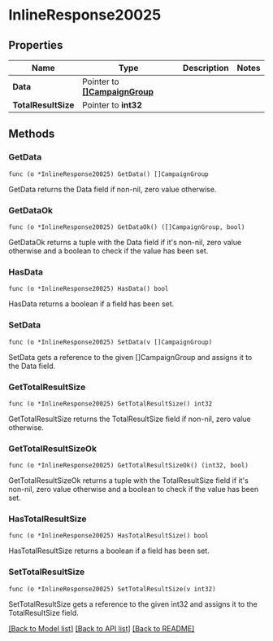 # InlineResponse20025

## Properties

Name | Type | Description | Notes
------------ | ------------- | ------------- | -------------
**Data** | Pointer to [**[]CampaignGroup**](CampaignGroup.md) |  | 
**TotalResultSize** | Pointer to **int32** |  | 

## Methods

### GetData

`func (o *InlineResponse20025) GetData() []CampaignGroup`

GetData returns the Data field if non-nil, zero value otherwise.

### GetDataOk

`func (o *InlineResponse20025) GetDataOk() ([]CampaignGroup, bool)`

GetDataOk returns a tuple with the Data field if it's non-nil, zero value otherwise
and a boolean to check if the value has been set.

### HasData

`func (o *InlineResponse20025) HasData() bool`

HasData returns a boolean if a field has been set.

### SetData

`func (o *InlineResponse20025) SetData(v []CampaignGroup)`

SetData gets a reference to the given []CampaignGroup and assigns it to the Data field.

### GetTotalResultSize

`func (o *InlineResponse20025) GetTotalResultSize() int32`

GetTotalResultSize returns the TotalResultSize field if non-nil, zero value otherwise.

### GetTotalResultSizeOk

`func (o *InlineResponse20025) GetTotalResultSizeOk() (int32, bool)`

GetTotalResultSizeOk returns a tuple with the TotalResultSize field if it's non-nil, zero value otherwise
and a boolean to check if the value has been set.

### HasTotalResultSize

`func (o *InlineResponse20025) HasTotalResultSize() bool`

HasTotalResultSize returns a boolean if a field has been set.

### SetTotalResultSize

`func (o *InlineResponse20025) SetTotalResultSize(v int32)`

SetTotalResultSize gets a reference to the given int32 and assigns it to the TotalResultSize field.


[[Back to Model list]](../README.md#documentation-for-models) [[Back to API list]](../README.md#documentation-for-api-endpoints) [[Back to README]](../README.md)



